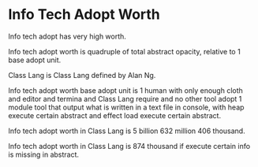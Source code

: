 # Info Tech Adopt Worth

Info tech adopt has very high worth.

Info tech adopt worth is quadruple of total abstract opacity,
relative to 1 base adopt unit.

Class Lang is Class Lang defined by Alan Ng.

Info tech adopt worth base adopt unit is
1 human with only enough cloth and editor and termina and Class Lang require and no other tool adopt
1 module tool that output what is written in a text file in console, with heap
execute certain abstract and effect load execute certain abstract.

Info tech adopt worth in Class Lang is 5 billion 632 million 406 thousand.

Info tech adopt worth in Class Lang is 874 thousand if
execute certain info is missing in abstract.